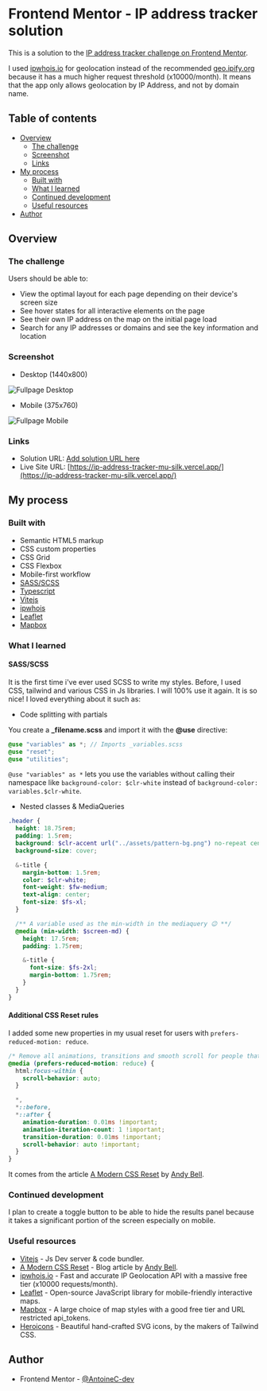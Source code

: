 # Frontend Mentor - IP address tracker solution

This is a solution to the [IP address tracker challenge on Frontend Mentor](https://www.frontendmentor.io/challenges/ip-address-tracker-I8-0yYAH0).

I used [ipwhois.io](https://ipwhois.io/) for geolocation instead of the recommended [geo.ipify.org](https://geo.ipify.org/) because it has a much higher request threshold (x10000/month).
It means that the app only allows geolocation by IP Address, and not by domain name.

## Table of contents

- [Overview](#overview)
  - [The challenge](#the-challenge)
  - [Screenshot](#screenshot)
  - [Links](#links)
- [My process](#my-process)
  - [Built with](#built-with)
  - [What I learned](#what-i-learned)
  - [Continued development](#continued-development)
  - [Useful resources](#useful-resources)
- [Author](#author)

## Overview

### The challenge

Users should be able to:

- View the optimal layout for each page depending on their device's screen size
- See hover states for all interactive elements on the page
- See their own IP address on the map on the initial page load
- Search for any IP addresses or domains and see the key information and location

### Screenshot

- Desktop (1440x800)

![Fullpage Desktop](./fullpage-desktop.png)

- Mobile (375x760)

![Fullpage Mobile](./fullpage-mobile.png)

### Links

- Solution URL: [Add solution URL here](https://your-solution-url.com)
- Live Site URL: [https://ip-address-tracker-mu-silk.vercel.app/](https://ip-address-tracker-mu-silk.vercel.app/)

## My process

### Built with

- Semantic HTML5 markup
- CSS custom properties
- CSS Grid
- CSS Flexbox
- Mobile-first workflow
- [SASS/SCSS](https://sass-lang.com/)
- [Typescript](https://www.typescriptlang.org/)
- [Vitejs](https://vitejs.dev/)
- [ipwhois](https://ipwhois.io/)
- [Leaflet](https://leafletjs.com/)
- [Mapbox](https://www.mapbox.com/)

### What I learned

#### SASS/SCSS

It is the first time i've ever used SCSS to write my styles. Before, I used CSS, tailwind and various CSS in Js libraries.
I will 100% use it again. It is so nice! I loved everything about it such as:

- Code splitting with partials

You create a **\_filename.scss** and import it with the **@use** directive:

```scss
@use "variables" as *; // Imports _variables.scss
@use "reset";
@use "utilities";
```

`@use "variables" as *` lets you use the variables without calling their namespace like `background-color: $clr-white` instead of `background-color: variables.$clr-white`.

- Nested classes & MediaQueries

```scss
.header {
  height: 18.75rem;
  padding: 1.5rem;
  background: $clr-accent url("../assets/pattern-bg.png") no-repeat center;
  background-size: cover;

  &-title {
    margin-bottom: 1.5rem;
    color: $clr-white;
    font-weight: $fw-medium;
    text-align: center;
    font-size: $fs-xl;
  }

  /** A variable used as the min-width in the mediaquery 😉 **/
  @media (min-width: $screen-md) {
    height: 17.5rem;
    padding: 1.75rem;

    &-title {
      font-size: $fs-2xl;
      margin-bottom: 1.75rem;
    }
  }
}
```

#### Additional CSS Reset rules

I added some new properties in my usual reset for users with `prefers-reduced-motion: reduce`.

```css
/* Remove all animations, transitions and smooth scroll for people that prefer not to see them */
@media (prefers-reduced-motion: reduce) {
  html:focus-within {
    scroll-behavior: auto;
  }

  *,
  *::before,
  *::after {
    animation-duration: 0.01ms !important;
    animation-iteration-count: 1 !important;
    transition-duration: 0.01ms !important;
    scroll-behavior: auto !important;
  }
}
```

It comes from the article [A Modern CSS Reset](https://piccalil.li/blog/a-modern-css-reset/) by [Andy Bell](https://github.com/hankchizljaw/).

### Continued development

I plan to create a toggle button to be able to hide the results panel because it takes a significant portion of the screen especially on mobile.

### Useful resources

- [Vitejs](https://vitejs.dev/) - Js Dev server & code bundler.
- [A Modern CSS Reset](https://piccalil.li/blog/a-modern-css-reset/) - Blog article by [Andy Bell](https://github.com/hankchizljaw/).
- [ipwhois.io](https://ipwhois.io/) - Fast and accurate IP Geolocation API with a massive free tier (x10000 requests/month).
- [Leaflet](https://leafletjs.com/) - Open-source JavaScript library for mobile-friendly interactive maps.
- [Mapbox](https://www.mapbox.com/) - A large choice of map styles with a good free tier and URL restricted api_tokens.
- [Heroicons](https://heroicons.com/) - Beautiful hand-crafted SVG icons, by the makers of Tailwind CSS.

## Author

- Frontend Mentor - [@AntoineC-dev](https://www.frontendmentor.io/profile/AntoineC-dev)
